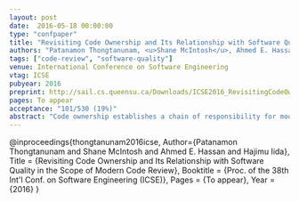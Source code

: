 ```yaml
---
layout: post
date:  2016-05-18 00:00:00
type: "confpaper"
title: "Revisiting Code Ownership and Its Relationship with Software Quality in the Scope of Modern Code Review"
authors: "Patanamon Thongtanunam, <u>Shane McIntosh</u>, Ahmed E. Hassan, and Hajimu Iida"
tags: ["code-review", "software-quality"]
venue: International Conference on Software Engineering
vtag: ICSE
pubyear: 2016
preprint: http://sail.cs.queensu.ca/Downloads/ICSE2016_RevisitingCodeOwnershipAndItsRelationshipWithSoftwareQualityInTheScopeOfModernCode%20Review.pdf
pages: To appear
acceptance: "101/530 (19%)"
abstract: "Code ownership establishes a chain of responsibility for modules in large software systems. Although prior work uncovers a link between code ownership heuristics and software quality, these heuristics rely solely on the authorship of code changes. In addition to authoring code changes, developers also make important contributions to a module by reviewing code changes. Indeed, recent work shows that reviewers are highly active in modern code review processes, often suggesting alternative solutions or providing updates to the code changes. In this paper, we complement traditional code ownership heuristics using code review activity. Through a case study of six releases of the large Qt and OpenStack systems, we find that: (1) 67%-86% of developers did not author any code changes for a module, but still actively contributed by reviewing 21%-39% of the code changes, (2) code ownership heuristics that are aware of reviewing activity share a relationship with software quality, and (3) the proportion of reviewers without expertise shares a strong, increasing relationship with the likelihood of having post-release defects. Our results suggest that reviewing activity captures an important aspect of code ownership, and should be included in approximations of it in future studies."
---
```

@inproceedings{thongtanunam2016icse,
	Author={Patanamon Thongtanunam and Shane McIntosh and Ahmed E. Hassan and Hajimu Iida},
	Title = {Revisiting Code Ownership and Its Relationship with Software Quality in the Scope of Modern Code Review},
	Booktitle = {Proc. of the 38th Int'l Conf. on Software Engineering (ICSE)},
	Pages = {To appear},
	Year = {2016}
}
